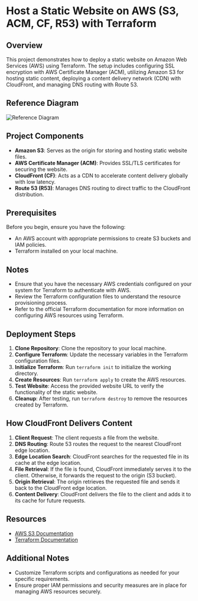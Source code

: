 # Host a Static Website on AWS (S3, ACM, CF, R53) with Terraform

## Overview

This project demonstrates how to deploy a static website on Amazon Web Services (AWS) using Terraform. The setup includes configuring SSL encryption with AWS Certificate Manager (ACM), utilizing Amazon S3 for hosting static content, deploying a content delivery network (CDN) with CloudFront, and managing DNS routing with Route 53.

## Reference Diagram

![Reference Diagram](/images/archdiag_v1_2023-02_hoststaticwebsite_aws(s3,acm,cf,r53)_tf.png)

## Project Components

- **Amazon S3**: Serves as the origin for storing and hosting static website files.
- **AWS Certificate Manager (ACM)**: Provides SSL/TLS certificates for securing the website.
- **CloudFront (CF)**: Acts as a CDN to accelerate content delivery globally with low latency.
- **Route 53 (R53)**: Manages DNS routing to direct traffic to the CloudFront distribution.

## Prerequisites
Before you begin, ensure you have the following:
- An AWS account with appropriate permissions to create S3 buckets and IAM policies.
- Terraform installed on your local machine.

## Notes
- Ensure that you have the necessary AWS credentials configured on your system for Terraform to authenticate with AWS.
- Review the Terraform configuration files to understand the resource provisioning process.
- Refer to the official Terraform documentation for more information on configuring AWS resources using Terraform.

## Deployment Steps
1. **Clone Repository**: Clone the repository to your local machine.
2. **Configure Terraform**: Update the necessary variables in the Terraform configuration files.
3. **Initialize Terraform**: Run `terraform init` to initialize the working directory.
4. **Create Resources**: Run `terraform apply` to create the AWS resources.
5. **Test Website**: Access the provided website URL to verify the functionality of the static website.
6. **Cleanup**: After testing, run `terraform destroy` to remove the resources created by Terraform.
   
## How CloudFront Delivers Content

1. **Client Request**: The client requests a file from the website.
2. **DNS Routing**: Route 53 routes the request to the nearest CloudFront edge location.
3. **Edge Location Search**: CloudFront searches for the requested file in its cache at the edge location.
4. **File Retrieval**: If the file is found, CloudFront immediately serves it to the client. Otherwise, it forwards the request to the origin (S3 bucket).
5. **Origin Retrieval**: The origin retrieves the requested file and sends it back to the CloudFront edge location.
6. **Content Delivery**: CloudFront delivers the file to the client and adds it to its cache for future requests.

## Resources
- [AWS S3 Documentation](https://docs.aws.amazon.com/s3/)
- [Terraform Documentation](https://developer.hashicorp.com/terraform/docs)

## Additional Notes

- Customize Terraform scripts and configurations as needed for your specific requirements.
- Ensure proper IAM permissions and security measures are in place for managing AWS resources securely.
